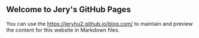 ## Welcome to Jery's GitHub Pages

You can use the https://jeryhu2.github.io/blog.com/ to maintain and preview the content for this website in Markdown files.

